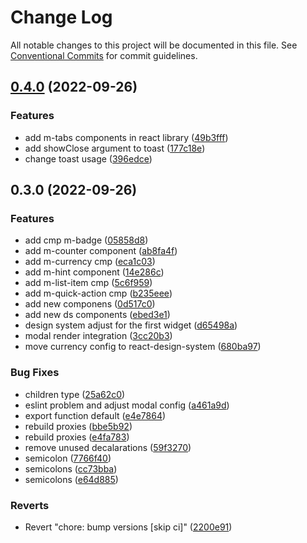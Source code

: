 # Change Log

All notable changes to this project will be documented in this file.
See [Conventional Commits](https://conventionalcommits.org) for commit guidelines.

## [0.4.0](https://github.com/modyolabs/ds-poc/compare/@modyolabs/react-design-system@0.3.0...@modyolabs/react-design-system@0.4.0) (2022-09-26)


### Features

* add m-tabs components in react library ([49b3fff](https://github.com/modyolabs/ds-poc/commit/49b3fffc0dc6a26ba357ef7e00a2071dd75ca759))
* add showClose argument to toast ([177c18e](https://github.com/modyolabs/ds-poc/commit/177c18ee2bbeae1057e196416c26fb3cbad93e36))
* change toast usage ([396edce](https://github.com/modyolabs/ds-poc/commit/396edceb38680c2b0cddf1de017a4bfd3233a685))



## 0.3.0 (2022-09-26)


### Features

* add cmp m-badge ([05858d8](https://github.com/modyolabs/ds-poc/commit/05858d869115eb4ca6214f8348da1e1970f091ce))
* add m-counter component ([ab8fa4f](https://github.com/modyolabs/ds-poc/commit/ab8fa4f66949f8febdad4cb51e143f5f16ad84dd))
* add m-currency cmp ([eca1c03](https://github.com/modyolabs/ds-poc/commit/eca1c0377c5f42a9925bdce87b12844aa175675c))
* add m-hint component ([14e286c](https://github.com/modyolabs/ds-poc/commit/14e286caad9d2fe0675072c0409468c07defd7de))
* add m-list-item cmp ([5c6f959](https://github.com/modyolabs/ds-poc/commit/5c6f959acde0ed7fef0b94b190df25b185a3800b))
* add m-quick-action cmp ([b235eee](https://github.com/modyolabs/ds-poc/commit/b235eeee70a5c238d95d22defb6a6bb60e811853))
* add new componens ([0d517c0](https://github.com/modyolabs/ds-poc/commit/0d517c06b895580c5a61300d217f007840d18419))
* add new ds components ([ebed3e1](https://github.com/modyolabs/ds-poc/commit/ebed3e1a62cab89ac7cb30340444183115cdfe39))
* design system adjust for the first widget ([d65498a](https://github.com/modyolabs/ds-poc/commit/d65498a7328ba4a10d41b95b7a1074f84a6d3223))
* modal render integration ([3cc20b3](https://github.com/modyolabs/ds-poc/commit/3cc20b3afa7227d72e3a2cc41b31115b8bbf850d))
* move currency config to react-design-system ([680ba97](https://github.com/modyolabs/ds-poc/commit/680ba978c4ec46f135d623ec2d95ec725451b7bb))


### Bug Fixes

* children type ([25a62c0](https://github.com/modyolabs/ds-poc/commit/25a62c047ec0229987776133ae04171239f0709b))
* eslint problem and adjust modal config ([a461a9d](https://github.com/modyolabs/ds-poc/commit/a461a9dfd06f8cc86eb2d66ad763948493b68763))
* export function default ([e4e7864](https://github.com/modyolabs/ds-poc/commit/e4e78643c146aa17769681e871e10bfc5d24f43a))
* rebuild proxies ([bbe5b92](https://github.com/modyolabs/ds-poc/commit/bbe5b92f60fd6a8be6cf04e95c81b18f3de7e2a9))
* rebuild proxies ([e4fa783](https://github.com/modyolabs/ds-poc/commit/e4fa7836e8aa2d491151753e3ec55b8ef163131b))
* remove unused decalarations ([59f3270](https://github.com/modyolabs/ds-poc/commit/59f327096d56c648d376be39329d9d15cc152922))
* semicolon ([7766f40](https://github.com/modyolabs/ds-poc/commit/7766f40e18330db7f936f1ab6eb6c982dfdc0f97))
* semicolons ([cc73bba](https://github.com/modyolabs/ds-poc/commit/cc73bbaba4b7491be688602fb318f5ade8e3098c))
* semicolons ([e64d885](https://github.com/modyolabs/ds-poc/commit/e64d8855765590ee26513c81bacf9ee0eab7c84f))


### Reverts

* Revert "chore: bump versions [skip ci]" ([2200e91](https://github.com/modyolabs/ds-poc/commit/2200e915f10d9ce8dc36df66da0c2c6afa0945d2))
